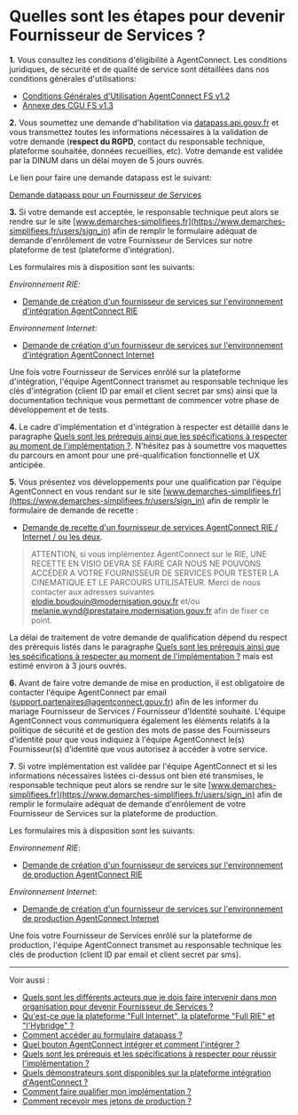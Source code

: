 # Quelles sont les étapes pour devenir Fournisseur de Services ? 

**1.** Vous consultez les conditions d'éligibilité à AgentConnect. Les conditions juridiques, de sécurité et de qualité de service sont détaillées dans nos conditions générales d'utilisations:

- [Conditions Générales d'Utilisation AgentConnect FS v1.2](../cgu_fca/20210528-DINUM-AC-CGU_FS-v1.2.pdf)
- [Annexe des CGU FS v1.3](../cgu_fca/20210528-DINUM-AC-Annexe%20CGU%20FS-v1.3.pdf)

**2.** Vous soumettez une demande d'habilitation via [datapass.api.gouv.fr](https://datapass.api.gouv.fr/) et vous transmettez toutes les informations nécessaires à la validation de votre demande (**respect du RGPD**, contact du responsable technique, plateforme souhaitée, données recueillies, etc). Votre demande est validée par la DINUM dans un délai moyen de 5 jours ouvrés.

Le lien pour faire une demande datapass est le suivant: 

[Demande datapass pour un Fournisseur de Services](https://datapass.api.gouv.fr/agent-connect-fs)

**3.** Si votre demande est acceptée, le responsable technique peut alors se rendre sur le site [www.demarches-simplifiees.fr](https://www.demarches-simplifiees.fr/users/sign_in) afin de remplir le formulaire adéquat de demande d'enrôlement de votre Fournisseur de Services sur notre plateforme de test (plateforme d'intégration).

Les formulaires mis à disposition sont les suivants: 

*Environnement RIE*: 

- [Demande de création d'un fournisseur de services sur l'environnement d'intégration AgentConnect RIE](https://www.demarches-simplifiees.fr/commencer/demande-de-creation-fs-integration-fca-rie)

*Environnement Internet*: 

- [Demande de création d'un fournisseur de services sur l'environnement d'intégration AgentConnect Internet](https://www.demarches-simplifiees.fr/commencer/demande-de-creation-fs-integration-fca-internet)

Une fois votre Fournisseur de Services enrôlé sur la plateforme d'intégration, l'équipe AgentConnect transmet au responsable technique les clés d'intégration (client ID par email et client secret par sms) ainsi que la documentation technique vous permettant de commencer votre phase de développement et de tests. 

**4.** Le cadre d'implémentation et d'intégration à respecter est détaillé dans le paragraphe [Quels sont les prérequis ainsi que les spécifications à respecter au moment de l'implémentation ?](../implementation_fca/spec_recette_fca.md). N'hésitez pas à soumettre vos maquettes du parcours en amont pour une pré-qualification fonctionnelle et UX anticipée.

**5.** Vous présentez vos développements pour une qualification par l'équipe AgentConnect en vous rendant sur le site [www.demarches-simplifiees.fr](https://www.demarches-simplifiees.fr/users/sign_in) afin de remplir le formulaire de demande de recette : 

- [Demande de recette d'un fournisseur de services AgentConnect RIE / Internet / ou les deux](https://www.demarches-simplifiees.fr/commencer/demande-de-recette-fs-fca-rie-internet). 

> ATTENTION, si vous implémentez AgentConnect sur le RIE, UNE RECETTE EN VISIO DEVRA SE FAIRE CAR NOUS NE POUVONS ACCÉDER A VOTRE FOURNISSEUR DE SERVICES POUR TESTER LA CINEMATIQUE ET LE PARCOURS UTILISATEUR. Merci de nous contacter aux adresses suivantes elodie.boudouin@modernisation.gouv.fr et/ou melanie.wynd@prestataire.modernisation.gouv.fr afin de fixer ce point.

La délai de traitement de votre demande de qualification dépend du respect des prérequis listés dans le paragraphe [Quels sont les prérequis ainsi que les spécifications à respecter au moment de l'implémentation ?](../implementation_fca/spec_recette_fca.md) mais est estimé environ à 3 jours ouvrés.

**6.** Avant de faire votre demande de mise en production, il est obligatoire de contacter l'équipe AgentConnect par email (support.partenaires@agentconnect.gouv.fr) afin de les informer du mariage Fournisseur de Services / Fournisseur d'Identité souhaité. L'équipe AgentConnect vous communiquera également les éléments relatifs à la politique de sécurité et de gestion des mots de passe des Fournisseurs d’identité pour que vous indiquiez à l'équipe AgentConnect le(s) Fournisseur(s) d’identité que vous autorisez à accéder à votre service. 

**7**. Si votre implémentation est validée par l'équipe AgentConnect et si les informations nécessaires listées ci-dessus ont bien été transmises, le responsable technique peut alors se rendre sur le site [www.demarches-simplifiees.fr](https://www.demarches-simplifiees.fr/users/sign_in) afin de remplir le formulaire adéquat de demande d'enrôlement de votre Fournisseur de Services sur la plateforme de production.

Les formulaires mis à disposition sont les suivants: 

*Environnement RIE*: 

- [Demande de création d'un fournisseur de services sur l'environnement de production AgentConnect RIE](https://www.demarches-simplifiees.fr/commencer/demande-de-creation-fs-production-fca-rie)

*Environnement Internet*: 

- [Demande de création d'un fournisseur de services sur l'environnement de production AgentConnect Internet](https://www.demarches-simplifiees.fr/commencer/demande-de-creation-fs-production-fca-internet)

Une fois votre Fournisseur de Services enrôlé sur la plateforme de production, l'équipe AgentConnect transmet au responsable technique les clés de production (client ID par email et client secret par sms). 



---

Voir aussi : 
- [Quels sont les différents acteurs que je dois faire intervenir dans mon organisation pour devenir Fournisseur de Services ?](../pilotage_fca/pilotage_fca_demarches_acteurs.md)
- [Qu'est-ce que la plateforme "Full Internet", la plateforme "Full RIE" et "l'Hybridge" ?](../pilotage_fca/plateformes.md)
- [Comment accéder au formulaire datapass ?](../pilotage_fca/datapass.md)
- [Quel bouton AgentConnect intégrer et comment l'intégrer ?](../implementation_fca/bouton_fca.md)
- [Quels sont les prérequis et les spécifications à respecter pour réussir  l'implémentation ?](../implementation_fca/spec_recette_fca.md)
- [Quels démonstrateurs sont disponibles sur la plateforme intégration d'AgentConnect ?](../test_fca/test_fca_demonstrateur.md)
- [Comment faire qualifier mon implémentation ?](../recette_fca/recette.md)
- [Comment recevoir mes jetons de production ?](../recette_fca/recette_cles_prod.md)
